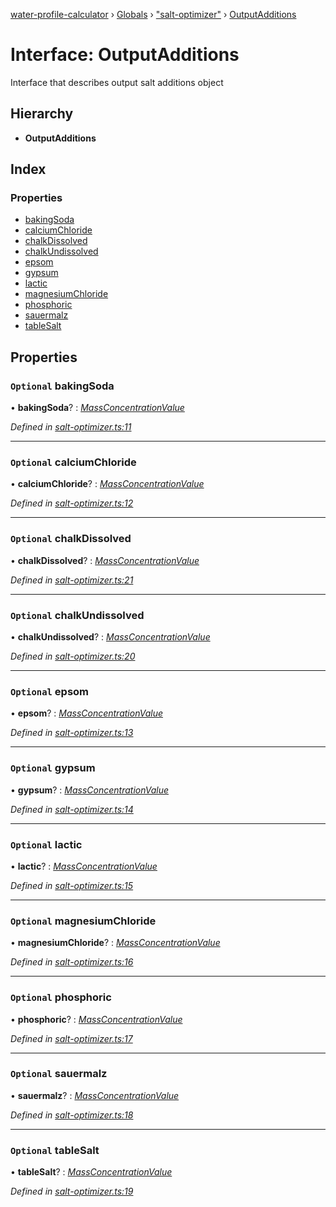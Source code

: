 [water-profile-calculator](../README.md) › [Globals](../globals.md) › ["salt-optimizer"](../modules/_salt_optimizer_.md) › [OutputAdditions](_salt_optimizer_.outputadditions.md)

# Interface: OutputAdditions

Interface that describes output salt additions object

## Hierarchy

* **OutputAdditions**

## Index

### Properties

* [bakingSoda](_salt_optimizer_.outputadditions.md#optional-bakingsoda)
* [calciumChloride](_salt_optimizer_.outputadditions.md#optional-calciumchloride)
* [chalkDissolved](_salt_optimizer_.outputadditions.md#optional-chalkdissolved)
* [chalkUndissolved](_salt_optimizer_.outputadditions.md#optional-chalkundissolved)
* [epsom](_salt_optimizer_.outputadditions.md#optional-epsom)
* [gypsum](_salt_optimizer_.outputadditions.md#optional-gypsum)
* [lactic](_salt_optimizer_.outputadditions.md#optional-lactic)
* [magnesiumChloride](_salt_optimizer_.outputadditions.md#optional-magnesiumchloride)
* [phosphoric](_salt_optimizer_.outputadditions.md#optional-phosphoric)
* [sauermalz](_salt_optimizer_.outputadditions.md#optional-sauermalz)
* [tableSalt](_salt_optimizer_.outputadditions.md#optional-tablesalt)

## Properties

### `Optional` bakingSoda

• **bakingSoda**? : *[MassConcentrationValue](../classes/_units_.massconcentrationvalue.md)*

*Defined in [salt-optimizer.ts:11](https://github.com/anttileppa/water-profile-calculator/blob/997b88f/src/salt-optimizer.ts#L11)*

___

### `Optional` calciumChloride

• **calciumChloride**? : *[MassConcentrationValue](../classes/_units_.massconcentrationvalue.md)*

*Defined in [salt-optimizer.ts:12](https://github.com/anttileppa/water-profile-calculator/blob/997b88f/src/salt-optimizer.ts#L12)*

___

### `Optional` chalkDissolved

• **chalkDissolved**? : *[MassConcentrationValue](../classes/_units_.massconcentrationvalue.md)*

*Defined in [salt-optimizer.ts:21](https://github.com/anttileppa/water-profile-calculator/blob/997b88f/src/salt-optimizer.ts#L21)*

___

### `Optional` chalkUndissolved

• **chalkUndissolved**? : *[MassConcentrationValue](../classes/_units_.massconcentrationvalue.md)*

*Defined in [salt-optimizer.ts:20](https://github.com/anttileppa/water-profile-calculator/blob/997b88f/src/salt-optimizer.ts#L20)*

___

### `Optional` epsom

• **epsom**? : *[MassConcentrationValue](../classes/_units_.massconcentrationvalue.md)*

*Defined in [salt-optimizer.ts:13](https://github.com/anttileppa/water-profile-calculator/blob/997b88f/src/salt-optimizer.ts#L13)*

___

### `Optional` gypsum

• **gypsum**? : *[MassConcentrationValue](../classes/_units_.massconcentrationvalue.md)*

*Defined in [salt-optimizer.ts:14](https://github.com/anttileppa/water-profile-calculator/blob/997b88f/src/salt-optimizer.ts#L14)*

___

### `Optional` lactic

• **lactic**? : *[MassConcentrationValue](../classes/_units_.massconcentrationvalue.md)*

*Defined in [salt-optimizer.ts:15](https://github.com/anttileppa/water-profile-calculator/blob/997b88f/src/salt-optimizer.ts#L15)*

___

### `Optional` magnesiumChloride

• **magnesiumChloride**? : *[MassConcentrationValue](../classes/_units_.massconcentrationvalue.md)*

*Defined in [salt-optimizer.ts:16](https://github.com/anttileppa/water-profile-calculator/blob/997b88f/src/salt-optimizer.ts#L16)*

___

### `Optional` phosphoric

• **phosphoric**? : *[MassConcentrationValue](../classes/_units_.massconcentrationvalue.md)*

*Defined in [salt-optimizer.ts:17](https://github.com/anttileppa/water-profile-calculator/blob/997b88f/src/salt-optimizer.ts#L17)*

___

### `Optional` sauermalz

• **sauermalz**? : *[MassConcentrationValue](../classes/_units_.massconcentrationvalue.md)*

*Defined in [salt-optimizer.ts:18](https://github.com/anttileppa/water-profile-calculator/blob/997b88f/src/salt-optimizer.ts#L18)*

___

### `Optional` tableSalt

• **tableSalt**? : *[MassConcentrationValue](../classes/_units_.massconcentrationvalue.md)*

*Defined in [salt-optimizer.ts:19](https://github.com/anttileppa/water-profile-calculator/blob/997b88f/src/salt-optimizer.ts#L19)*
